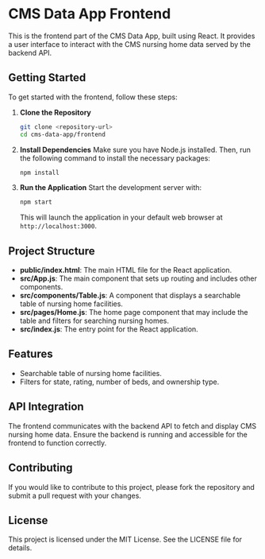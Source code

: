 # CMS Data App Frontend

This is the frontend part of the CMS Data App, built using React. It provides a user interface to interact with the CMS nursing home data served by the backend API.

## Getting Started

To get started with the frontend, follow these steps:

1. **Clone the Repository**
   ```bash
   git clone <repository-url>
   cd cms-data-app/frontend
   ```

2. **Install Dependencies**
   Make sure you have Node.js installed. Then, run the following command to install the necessary packages:
   ```bash
   npm install
   ```

3. **Run the Application**
   Start the development server with:
   ```bash
   npm start
   ```
   This will launch the application in your default web browser at `http://localhost:3000`.

## Project Structure

- **public/index.html**: The main HTML file for the React application.
- **src/App.js**: The main component that sets up routing and includes other components.
- **src/components/Table.js**: A component that displays a searchable table of nursing home facilities.
- **src/pages/Home.js**: The home page component that may include the table and filters for searching nursing homes.
- **src/index.js**: The entry point for the React application.

## Features

- Searchable table of nursing home facilities.
- Filters for state, rating, number of beds, and ownership type.

## API Integration

The frontend communicates with the backend API to fetch and display CMS nursing home data. Ensure the backend is running and accessible for the frontend to function correctly.

## Contributing

If you would like to contribute to this project, please fork the repository and submit a pull request with your changes.

## License

This project is licensed under the MIT License. See the LICENSE file for details.
